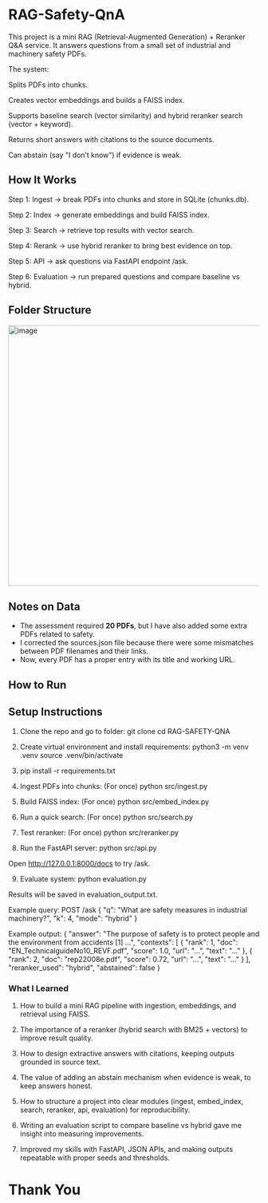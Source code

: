 # RAG-Safety-QnA

This project is a mini RAG (Retrieval-Augmented Generation) + Reranker Q&A service.
It answers questions from a small set of industrial and machinery safety PDFs.

The system:

Splits PDFs into chunks.

Creates vector embeddings and builds a FAISS index.

Supports baseline search (vector similarity) and hybrid reranker search (vector + keyword).

Returns short answers with citations to the source documents.

Can abstain (say "I don’t know") if evidence is weak.

## How It Works

Step 1: Ingest → break PDFs into chunks and store in SQLite (chunks.db).

Step 2: Index → generate embeddings and build FAISS index.

Step 3: Search → retrieve top results with vector search.

Step 4: Rerank → use hybrid reranker to bring best evidence on top.

Step 5: API → ask questions via FastAPI endpoint /ask.

Step 6: Evaluation → run prepared questions and compare baseline vs hybrid.

## Folder Structure
<img width="590" height="523" alt="image" src="https://github.com/user-attachments/assets/da9c9005-2055-4887-84f2-ea01393e9760" />

## Notes on Data

- The assessment required **20 PDFs**, but I have also added some extra PDFs related to safety.  
- I corrected the sources.json file because there were some mismatches between PDF filenames and their links.  
- Now, every PDF has a proper entry with its title and working URL.  

## How to Run

## Setup Instructions

1. Clone the repo and go to folder:
git clone <repo-url>
cd RAG-SAFETY-QNA

2. Create virtual environment and install requirements:
python3 -m venv .venv
source .venv/bin/activate

3. pip install -r requirements.txt

4. Ingest PDFs into chunks: (For once)
python src/ingest.py

5. Build FAISS index: (For once)
python src/embed_index.py

6. Run a quick search: (For once)
python src/search.py

7. Test reranker: (For once)
python src/reranker.py

8. Run the FastAPI server:
python src/api.py

Open http://127.0.0.1:8000/docs
to try /ask.

9. Evaluate system:
python evaluation.py

Results will be saved in evaluation_output.txt.

Example query:
POST /ask
{
  "q": "What are safety measures in industrial machinery?",
  "k": 4,
  "mode": "hybrid"
}

Example output:
{
  "answer": "The purpose of safety is to protect people and the environment from accidents [1] ...",
  "contexts": [
    { "rank": 1, "doc": "EN_TechnicalguideNo10_REVF.pdf", "score": 1.0, "url": "...", "text": "..." },
    { "rank": 2, "doc": "rep22008e.pdf", "score": 0.72, "url": "...", "text": "..." }
  ],
  "reranker_used": "hybrid",
  "abstained": false
}

### What I Learned

1. How to build a mini RAG pipeline with ingestion, embeddings, and retrieval using FAISS.

2. The importance of a reranker (hybrid search with BM25 + vectors) to improve result quality.

3. How to design extractive answers with citations, keeping outputs grounded in source text.

4. The value of adding an abstain mechanism when evidence is weak, to keep answers honest.

5. How to structure a project into clear modules (ingest, embed_index, search, reranker, api, evaluation) for reproducibility.

6. Writing an evaluation script to compare baseline vs hybrid gave me insight into measuring improvements.

7. Improved my skills with FastAPI, JSON APIs, and making outputs repeatable with proper seeds and thresholds.

# Thank You
